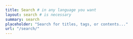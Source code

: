 ```yaml
---
title: Search # in any language you want
layout: search # is necessary
summary: search
placeholder: "Search for titles, tags, or contents..."
url: "/search/"
---
```

